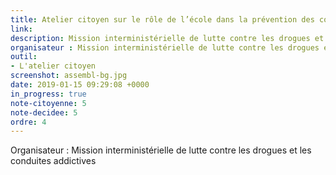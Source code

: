 ```yaml
---
title: Atelier citoyen sur le rôle de l’école dans la prévention des conduites addictives
link: 
description: Mission interministérielle de lutte contre les drogues et les conduites addictives
organisateur : Mission interministérielle de lutte contre les drogues et les conduites addictives
outil:
- L'atelier citoyen
screenshot: assembl-bg.jpg
date: 2019-01-15 09:29:08 +0000
in_progress: true
note-citoyenne: 5
note-decidee: 5
ordre: 4
---
```


Organisateur : Mission interministérielle de lutte contre les drogues et les conduites addictives

